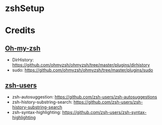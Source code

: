 # zshSetup


# Credits 

## [Oh-my-zsh](https://github.com/ohmyzsh/ohmyzsh)

- DirHistory: https://github.com/ohmyzsh/ohmyzsh/tree/master/plugins/dirhistory
- sudo: https://github.com/ohmyzsh/ohmyzsh/tree/master/plugins/sudo

## [zsh-users](https://github.com/zsh-users)

- zsh-autosuggestion: https://github.com/zsh-users/zsh-autosuggestions
- zsh-history-substring-search: https://github.com/zsh-users/zsh-history-substring-search
- zsh-syntax-highlighting: https://github.com/zsh-users/zsh-syntax-highlighting